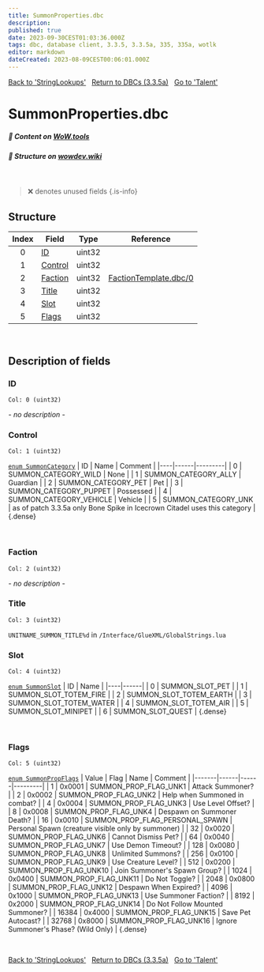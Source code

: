 ```yaml
---
title: SummonProperties.dbc
description:
published: true
date: 2023-09-30CEST01:03:36.000Z
tags: dbc, database client, 3.3.5, 3.3.5a, 335, 335a, wotlk
editor: markdown
dateCreated: 2023-08-09CEST00:06:01.000Z
---
```

<a href="https://trinitycore.info/files/DBC/335/stringlookups" class="mt-5 v-btn v-btn--depressed v-btn--flat v-btn--outlined theme--light v-size--default darkblue--text text--lighten-3"><span class="v-btn__content"><i aria-hidden="true" class="v-icon notranslate v-icon--left mdi mdi-arrow-left theme--light"></i><span>Back to 'StringLookups'</span></span></a>&nbsp;&nbsp;&nbsp;<a href="https://trinitycore.info/files/DBC/335/DBC" class="mt-5 v-btn v-btn--depressed v-btn--flat v-btn--outlined theme--light v-size--default darkblue--text text--lighten-3"><span class="v-btn__content"><i aria-hidden="true" class="v-icon notranslate v-icon--left mdi mdi-home-outline theme--light"></i><span>Return to DBCs (3.3.5a)</span></span></a>&nbsp;&nbsp;&nbsp;<a href="https://trinitycore.info/files/DBC/335/talent" class="mt-5 v-btn v-btn--depressed v-btn--flat v-btn--outlined theme--light v-size--default darkblue--text text--lighten-3"><span class="v-btn__content"><span>Go to 'Talent'</span><i aria-hidden="true" class="v-icon notranslate v-icon--right mdi mdi-arrow-right theme--light"></i></span></a>

# SummonProperties.dbc
##### :open_book: Content on [WoW.tools](https://wow.tools/dbc/?dbc=summonproperties&build=3.3.5.12340)
##### :pencil: Structure on [wowdev.wiki](https://wowdev.wiki/DB/SummonProperties)
&nbsp;

> :x: denotes unused fields
{.is-info}


## Structure

| Index | Field | Type | Reference |
| :---: | --- | :---: | --- |
| 0 | [ID](#id) | uint32 |  |
| 1 | [Control](#control) | uint32 |  |
| 2 | [Faction](#faction) | uint32 | [FactionTemplate.dbc/0](/files/DBC/335/factiontemplate#id) |
| 3 | [Title](#title) | uint32 |  |
| 4 | [Slot](#slot) | uint32 |  |
| 5 | [Flags](#flags) | uint32 |  |
&nbsp;
## Description of fields

### ID
<code>Col: 0 (uint32)</code>

*- no description -*
&nbsp;

### Control
<code>Col: 1 (uint32)</code>

[`enum SummonCategory`](https://github.com/TrinityCore/TrinityCore/blob/3.3.5/src/server/shared/SharedDefines.h#L3292-L3301)
| ID | Name | Comment |
|----|------|---------|
| 0 | SUMMON_CATEGORY_WILD | None |
| 1 | SUMMON_CATEGORY_ALLY | Guardian |
| 2 | SUMMON_CATEGORY_PET | Pet |
| 3 | SUMMON_CATEGORY_PUPPET | Possessed |
| 4 | SUMMON_CATEGORY_VEHICLE | Vehicle |
| 5 | SUMMON_CATEGORY_UNK | as of patch 3.3.5a only Bone Spike in Icecrown Citadel uses this category |
{.dense}

&nbsp;

### Faction
<code>Col: 2 (uint32)</code>

*- no description -*
&nbsp;

### Title
<code>Col: 3 (uint32)</code>

`UNITNAME_SUMMON_TITLE%d` in `/Interface/GlueXML/GlobalStrings.lua`
&nbsp;

### Slot
<code>Col: 4 (uint32)</code>

[`enum SummonSlot`](https://github.com/TrinityCore/TrinityCore/blob/3.3.5/src/server/shared/SharedDefines.h#L3220-L3331)
| ID | Name |
|----|------|
| 0 | SUMMON_SLOT_PET |
| 1 | SUMMON_SLOT_TOTEM_FIRE |
| 2 | SUMMON_SLOT_TOTEM_EARTH |
| 3 | SUMMON_SLOT_TOTEM_WATER |
| 4 | SUMMON_SLOT_TOTEM_AIR |
| 5 | SUMMON_SLOT_MINIPET |
| 6 | SUMMON_SLOT_QUEST |
{.dense}

&nbsp;

### Flags
<code>Col: 5 (uint32)</code>

[`enum SummonPropFlags`](https://github.com/TrinityCore/TrinityCore/blob/3.3.5/src/server/shared/DataStores/DBCEnums.h#L411-L430)
| Value | Flag | Name | Comment |
|-------|------|------|---------|
| 1 | 0x0001 | SUMMON_PROP_FLAG_UNK1 | Attack Summoner? |
| 2 | 0x0002 | SUMMON_PROP_FLAG_UNK2 | Help when Summoned in combat? |
| 4 | 0x0004 | SUMMON_PROP_FLAG_UNK3 | Use Level Offset? |
| 8 | 0x0008 | SUMMON_PROP_FLAG_UNK4 | Despawn on Summoner Death? |
| 16 | 0x0010 | SUMMON_PROP_FLAG_PERSONAL_SPAWN | Personal Spawn (creature visible only by summoner) |
| 32 | 0x0020 | SUMMON_PROP_FLAG_UNK6 | Cannot Dismiss Pet? |
| 64 | 0x0040 | SUMMON_PROP_FLAG_UNK7 | Use Demon Timeout? |
| 128 | 0x0080 | SUMMON_PROP_FLAG_UNK8 | Unlimited Summons? |
| 256 | 0x0100 | SUMMON_PROP_FLAG_UNK9 | Use Creature Level? |
| 512 | 0x0200 | SUMMON_PROP_FLAG_UNK10 | Join Summoner's Spawn Group? |
| 1024 | 0x0400 | SUMMON_PROP_FLAG_UNK11 | Do Not Toggle? |
| 2048 | 0x0800 | SUMMON_PROP_FLAG_UNK12 | Despawn When Expired? |
| 4096 | 0x1000 | SUMMON_PROP_FLAG_UNK13 | Use Summoner Faction? |
| 8192 | 0x2000 | SUMMON_PROP_FLAG_UNK14 | Do Not Follow Mounted Summoner? |
| 16384 | 0x4000 | SUMMON_PROP_FLAG_UNK15 | Save Pet Autocast? |
| 32768 | 0x8000 | SUMMON_PROP_FLAG_UNK16 | Ignore Summoner's Phase? (Wild Only) |
{.dense}

&nbsp;

<a href="https://trinitycore.info/files/DBC/335/stringlookups" class="mt-5 v-btn v-btn--depressed v-btn--flat v-btn--outlined theme--light v-size--default darkblue--text text--lighten-3"><span class="v-btn__content"><i aria-hidden="true" class="v-icon notranslate v-icon--left mdi mdi-arrow-left theme--light"></i><span>Back to 'StringLookups'</span></span></a>&nbsp;&nbsp;&nbsp;<a href="https://trinitycore.info/files/DBC/335/DBC" class="mt-5 v-btn v-btn--depressed v-btn--flat v-btn--outlined theme--light v-size--default darkblue--text text--lighten-3"><span class="v-btn__content"><i aria-hidden="true" class="v-icon notranslate v-icon--left mdi mdi-home-outline theme--light"></i><span>Return to DBCs (3.3.5a)</span></span></a>&nbsp;&nbsp;&nbsp;<a href="https://trinitycore.info/files/DBC/335/talent" class="mt-5 v-btn v-btn--depressed v-btn--flat v-btn--outlined theme--light v-size--default darkblue--text text--lighten-3"><span class="v-btn__content"><span>Go to 'Talent'</span><i aria-hidden="true" class="v-icon notranslate v-icon--right mdi mdi-arrow-right theme--light"></i></span></a>
